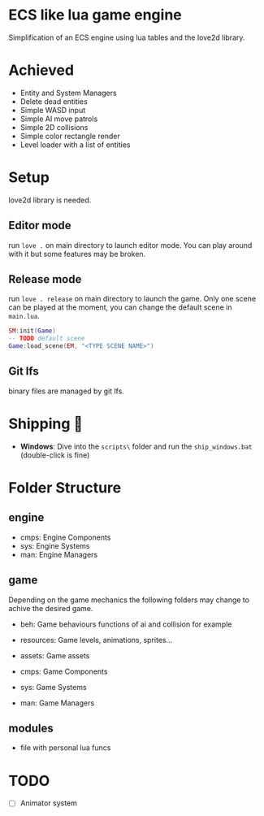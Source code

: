 
# ECS like lua game engine

Simplification of an ECS engine using lua tables and the love2d library.

# Achieved

- Entity and System Managers
- Delete dead entities
- Simple WASD input
- Simple AI move patrols
- Simple 2D collisions
- Simple color rectangle render 
- Level loader with a list of entities

# Setup

love2d library is needed.

## Editor mode

run `love .` on main directory to launch editor mode.
You can play around with it but some features may be broken.

## Release mode

run `love . release` on main directory to launch the game.
Only one scene can be played at the moment, you can change the default scene in `main.lua`.

```lua
SM:init(Game)
-- TODO default scene
Game:load_scene(EM, "<TYPE SCENE NAME>")
```

## Git lfs

binary files are managed by git lfs.


# Shipping 🚢

- **Windows**: Dive into the `scripts\` folder and run the `ship_windows.bat` (double-click is fine) 

# Folder Structure

## engine  

- cmps: Engine Components
- sys: Engine Systems
- man: Engine Managers

## game

Depending on the game mechanics the following folders may change to achive the desired game.

- beh: Game behaviours functions of ai and collision for example
- resources: Game levels, animations, sprites...
- assets: Game assets

- cmps: Game Components
- sys: Game Systems
- man: Game Managers

## modules 

- file with personal lua funcs

# TODO

- [ ] Animator system
